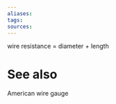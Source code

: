 ```yaml
---
aliases: 
tags: 
sources:
---
```

wire resistance = diameter + length 

# See also
American wire gauge